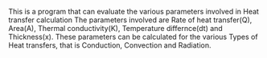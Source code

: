 This is a program that can evaluate the various parameters involved in Heat transfer calculation
The parameters involved are Rate of heat transfer(Q), Area(A), Thermal conductivity(K), Temperature differnce(dt) and Thickness(x).
These parameters can be calculated for the various Types of Heat transfers, that is Conduction, Convection and Radiation.
